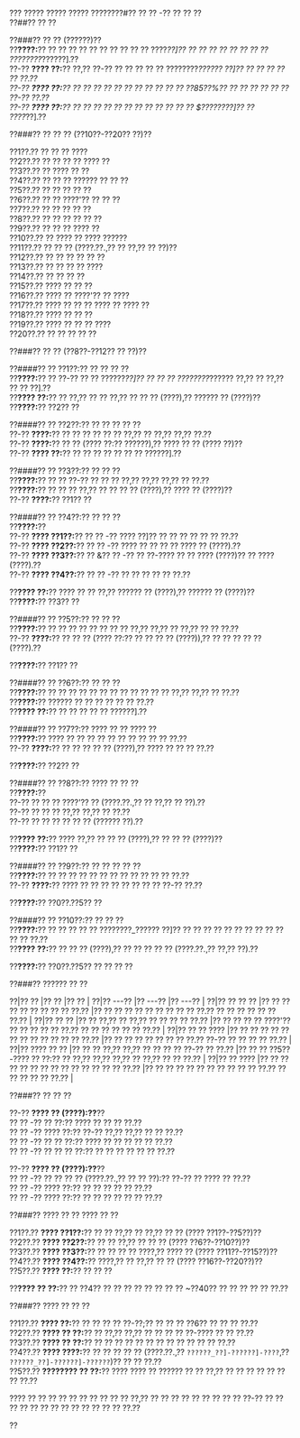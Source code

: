 ??? ????? ????? ????? ????????#?? ?? ?? -?? ?? ?? ??  
??##?? ?? ??  

??###?? ?? ?? (??????)??  
??**????:**?? ?? ?? ?? ?? ?? ?? ?? ?? ?? ?? ????_??]?? ?? ?? ?? ?? ?? ?? ?? ?? ????????_??????].??  
??-?? **???? ??:**?? ??,?? ??-?? ?? ?? ?? ?? ?? ????????_?????? ??]?? ?? ?? ?? ?? ?? ??.??  
??-?? **???? ??:**?? ?? ?? ?? ?? ?? ?? ?? ?? ?? ?? ?? ??85??%?? ?? ?? ?? ?? ?? ?? ??-?? ??.??  
??-?? **???? ??:**?? ?? ?? ?? ?? ?? ?? ?? ?? ?? ?? ?? ?? $????????]?? ?? ????_??].??  

??###?? ?? ?? ?? (??10??-??20?? ??)??  

??1??.?? ?? ?? ?? ????  
??2??.?? ?? ?? ?? ?? ???? ??  
??3??.?? ?? ???? ?? ??  
??4??.?? ?? ?? ?? ?????? ?? ?? ??  
??5??.?? ?? ?? ?? ?? ??  
??6??.?? ?? ?? ????'?? ?? ?? ??  
??7??.?? ?? ?? ?? ?? ??  
??8??.?? ?? ?? ?? ?? ?? ??  
??9??.?? ?? ?? ?? ???? ??  
??10??.?? ?? ???? ?? ???? ??????  
??11??.?? ?? ?? ?? (????.??.,?? ?? ??,?? ?? ??)??  
??12??.?? ?? ?? ?? ?? ?? ??  
??13??.?? ?? ?? ?? ?? ????  
??14??.?? ?? ?? ?? ??  
??15??.?? ???? ?? ?? ??  
??16??.?? ???? ?? ????'?? ?? ????  
??17??.?? ???? ?? ?? ?? ???? ?? ???? ??  
??18??.?? ???? ?? ?? ??  
??19??.?? ???? ?? ?? ?? ????  
??20??.?? ?? ?? ?? ?? ??  

??###?? ?? ?? (??8??-??12?? ?? ??)??  

??####?? ?? ??1??:?? ?? ?? ?? ??  
??**????:**?? ?? ??-?? ?? ?? ??????_??]?? ?? ?? ?? ????????_?????? ??,?? ?? ??,?? ?? ?? ??].??  
??**???? ??:**?? ?? ??,?? ?? ?? ??,?? ?? ?? ?? (????),?? ?????? ?? (????)??  
??**????:**?? ??2?? ??  

??####?? ?? ??2??:?? ?? ?? ?? ?? ??  
??-?? **????:**?? ?? ?? ?? ?? ?? ?? ??,?? ?? ??,?? ??,?? ??.??  
??-?? **????:**?? ?? ?? (???? ??:?? ??????),?? ???? ?? ?? (???? ??)??  
??-?? **???? ??:**?? ?? ?? ?? ?? ?? ?? ?? ??????].??  

??####?? ?? ??3??:?? ?? ?? ??  
??**????:**?? ?? ?? ??-?? ?? ?? ?? ??,?? ??,?? ??,?? ?? ??.??  
??**????:**?? ?? ?? ?? ??,?? ?? ?? ?? ?? (????),?? ???? ?? (????)??  
??-?? **????:**?? ??1?? ??  

??####?? ?? ??4??:?? ?? ?? ??  
??**????:**??  
??-?? **???? ??1??:**?? ?? ?? -?? ???? ??]?? ?? ?? ?? ?? ?? ?? ??.??  
??-?? **???? ??2??:**?? ?? ?? -?? ???? ?? ?? ?? ?? ???? ?? (????).??  
??-?? **???? ??3??:**?? ?? &?? ?? -?? ?? ??-???? ?? ?? ???? (????)?? ?? ???? (????).??  
??-?? **???? ??4??:**?? ?? ?? -?? ?? ?? ?? ?? ?? ??.??  

??**???? ??:**?? ???? ?? ?? ??,?? ?????? ?? (????),?? ?????? ?? (????)??  
??**????:**?? ??3?? ??  

??####?? ?? ??5??:?? ?? ?? ??  
??**????:**?? ?? ?? ?? ?? ?? ?? ?? ?? ??,?? ??,?? ?? ??,?? ?? ?? ??.??  
??-?? **????:**?? ?? ?? ?? (???? ??:?? ?? ?? ?? ?? (????)),?? ?? ?? ?? ?? ?? (????).??  

??**????:**?? ??1?? ??  

??####?? ?? ??6??:?? ?? ?? ??  
??**????:**?? ?? ?? ?? ?? ?? ?? ?? ?? ?? ?? ?? ?? ??,?? ??,?? ?? ??.??  
??**????:**?? ?????? ?? ?? ?? ?? ?? ?? ??.??  
??**???? ??:**?? ?? ?? ?? ?? ?? ??????].??  

??####?? ?? ??7??:?? ???? ?? ?? ???? ??  
??**????:**?? ???? ?? ?? ?? ?? ?? ?? ?? ?? ?? ?? ??.??  
??-?? **????:**?? ?? ?? ?? ?? ?? (????),?? ???? ?? ?? ?? ??.??  

??**????:**?? ??2?? ??  

??####?? ?? ??8??:?? ???? ?? ?? ??  
??**????:**??  
??-?? ?? ?? ?? ????'?? ?? (????.??.,?? ?? ??,?? ?? ??).??  
??-?? ?? ?? ?? ??,?? ??,?? ?? ??.??  
??-?? ?? ?? ?? ?? ?? ?? (?????? ??).??  

??**???? ??:**?? ???? ??,?? ?? ?? ?? (????),?? ?? ?? ?? (????)??  
??**????:**?? ??1?? ??  

??####?? ?? ??9??:?? ?? ?? ?? ?? ??  
??**????:**?? ?? ?? ?? ?? ?? ?? ?? ?? ?? ?? ?? ?? ??.??  
??-?? **????:**?? ???? ?? ?? ?? ?? ?? ?? ?? ?? ??-?? ??.??  

??**????:**?? ??0??.??5?? ??  

??####?? ?? ??10??:?? ?? ?? ??  
??**????:**?? ?? ?? ?? ?? ?? ????????_?????? ??]?? ?? ?? ?? ?? ?? ?? ?? ?? ?? ?? ?? ?? ??.??  
??**???? ??:**?? ?? ?? ?? (????),?? ?? ?? ?? ?? ?? (????.??.,?? ??,?? ??).??  

??**????:**?? ??0??.??5?? ?? ?? ?? ??  

??###?? ?????? ?? ??  

??|?? ?? |?? ?? |?? ?? |
??|?? ---?? |?? ---?? |?? ---?? |
??|?? ?? ?? ?? |?? ?? ?? ?? ?? ?? ?? ?? ?? ??.?? |?? ?? ?? ?? ?? ?? ?? ?? ?? ?? ??.?? ?? ?? ?? ?? ?? ?? ??.?? |
??|?? ?? ?? |?? ?? ??,?? ?? ??,?? ?? ?? ?? ?? ??.?? |?? ?? ?? ?? ?? ????'?? ?? ?? ?? ?? ?? ??.?? ?? ?? ?? ?? ?? ?? ??.?? |
??|?? ?? ?? ???? |?? ?? ?? ?? ?? ?? ?? ?? ?? ?? ?? ?? ?? ??.?? |?? ?? ?? ?? ?? ?? ?? ?? ??.?? ??-?? ?? ?? ?? ?? ??.?? |
??|?? ???? ?? ?? |?? ?? ?? ??,?? ??,?? ?? ?? ?? ?? ??-?? ?? ??.?? |?? ?? ?? ??5??-???? ?? ??:?? ?? ??,?? ??,?? ??,?? ?? ??,?? ?? ?? ??.?? |
??|?? ?? ???? |?? ?? ?? ?? ?? ?? ?? ?? ?? ?? ?? ?? ?? ?? ??.?? |?? ?? ?? ?? ?? ?? ?? ?? ?? ?? ?? ??.?? ?? ?? ?? ?? ?? ??.?? |

??###?? ?? ?? ??  

??-?? **???? ?? (????):??**??  
?? ?? -?? ?? ??:?? ???? ?? ?? ?? ??.??  
?? ?? -?? ???? ??:?? ??-?? ??,?? ??,?? ?? ?? ??.??  
?? ?? -?? ?? ?? ??:?? ???? ?? ?? ?? ?? ?? ??.??  
?? ?? -?? ?? ?? ?? ??:?? ?? ?? ?? ?? ?? ?? ??.??  

??-?? **???? ?? (????):??**??  
?? ?? -?? ?? ?? ?? ?? (????.??.,?? ?? ?? ??):?? ??-?? ?? ???? ?? ??.??  
?? ?? -?? ???? ??:?? ?? ?? ?? ?? ?? ??.??  
?? ?? -?? ???? ??:?? ?? ?? ?? ?? ?? ?? ??.??  

??###?? ???? ?? ?? ???? ?? ??  

??1??.?? **???? ??1??:**?? ?? ?? ??,?? ?? ??,?? ?? ?? (???? ??1??-??5??)??  
??2??.?? **???? ??2??:**?? ?? ?? ??,?? ?? ?? ?? (???? ??6??-??10??)??  
??3??.?? **???? ??3??:**?? ?? ?? ?? ?? ????,?? ???? ?? (???? ??11??-??15??)??  
??4??.?? **???? ??4??:**?? ????,?? ?? ??,?? ?? ?? (???? ??16??-??20??)??  
??5??.?? **???? ??:**?? ?? ?? ??  

??**???? ?? ??:**?? ?? ??4?? ?? ?? ?? ?? ?? ?? ?? ?? ~??40?? ?? ?? ?? ?? ?? ??.??  

??###?? ???? ?? ?? ??  

??1??.?? **???? ??:**?? ?? ?? ?? ?? ??-??;?? ?? ?? ?? ??6?? ?? ?? ?? ??.??  
??2??.?? **???? ?? ??:**?? ?? ??,?? ??,?? ?? ?? ?? ?? ??-???? ?? ?? ??.??  
??3??.?? **???? ?? ??:**?? ?? ?? ?? ?? ?? ?? ?? ?? ?? ?? ?? ?? ??.??  
??4??.?? **???? ????:**?? ?? ?? ?? ?? ?? (????.??.,?? `??????_??]-??????]-????`,?? `??????_??]-??????]-??????`)?? ?? ?? ??.??  
??5??.?? **???????? ?? ??:**?? ???? ???? ?? ?????? ?? ?? ??,?? ?? ?? ?? ?? ?? ?? ?? ??.??  

???? ?? ?? ?? ?? ?? ?? ?? ?? ?? ?? ??,?? ?? ?? ?? ?? ?? ?? ?? ?? ?? ??-?? ?? ?? ?? ?? ?? ?? ?? ?? ?? ?? ?? ?? ?? ??.??

??